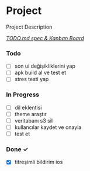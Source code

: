 # Project

Project Description

<em>[TODO.md spec & Kanban Board](https://bit.ly/3fCwKfM)</em>

### Todo

- [ ] son ui değişikliklerini yap  
- [ ] apk build al ve test et  
- [ ] stres testi yap  

### In Progress

- [ ] dil eklentisi  
- [ ] theme araştır  
- [ ] veritabanı s3 sil  
- [ ] kullancılar kaydet ve onayla  
- [ ] test et  

### Done ✓

- [x] titreşimli bildirim ios  

